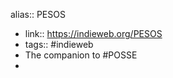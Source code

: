 ---
---

alias:: PESOS

- link:: https://indieweb.org/PESOS
- tags:: #indieweb
- The companion to #POSSE
-